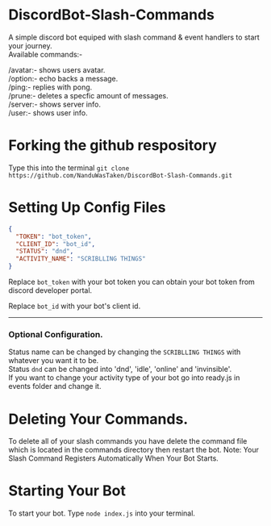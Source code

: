 # DiscordBot-Slash-Commands
A simple discord bot equiped with slash command & event handlers to start your journey.  
Available commands:-

/avatar:- shows users avatar.  
/option:- echo backs a message.  
/ping:- replies with pong.  
/prune:- deletes a specfic amount of messages.  
/server:- shows server info.  
/user:- shows user info.  


# Forking the github respository
Type this into the terminal
`git clone https://github.com/NanduWasTaken/DiscordBot-Slash-Commands.git`

# Setting Up Config Files
```json
{
  "TOKEN": "bot_token",
  "CLIENT_ID": "bot_id",
  "STATUS": "dnd",
  "ACTIVITY_NAME": "SCRIBLLING THINGS"
}
```
Replace `bot_token` with your bot token you can obtain your bot token from discord developer portal.

Replace  `bot_id` with your bot's client id.
_____________________________________________

### Optional Configuration.

Status name can be changed by changing the `SCRIBLLING THINGS` with whatever you want it to be.  
Status `dnd` can be changed into 'dnd', 'idle', 'online' and 'invinsible'.  
If you want to change your activity type of your bot go into ready.js in events folder and change it.  

# Deleting Your Commands.
To delete all of your slash commands you have delete the command file which is located in the commands directory then restart the bot.
Note: Your Slash Command Registers Automatically When Your Bot Starts.

# Starting Your Bot
To start your bot.
Type `node index.js` into your terminal.

